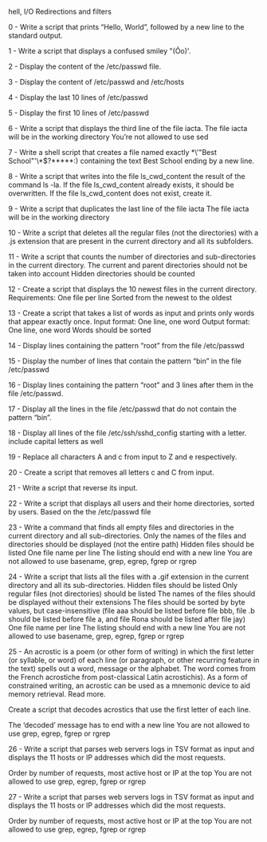 hell, I/O Redirections and filters

0 - Write a script that prints “Hello, World”, followed by a new line to the standard output.

1 - Write a script that displays a confused smiley "(Ôo)'.

2 - Display the content of the /etc/passwd file.

3 - Display the content of /etc/passwd and /etc/hosts

4 - Display the last 10 lines of /etc/passwd

5 - Display the first 10 lines of /etc/passwd

6 - Write a script that displays the third line of the file iacta.
The file iacta will be in the working directory
You’re not allowed to use sed

7 - Write a shell script that creates a file named exactly \*\\'"Best School"\'\\*$\?\*\*\*\*\*:) containing the text Best School ending by a new line.

8 - Write a script that writes into the file ls_cwd_content the result of the command ls -la. If the file ls_cwd_content already exists, it should be overwritten. If the file ls_cwd_content does not exist, create it.

9 - Write a script that duplicates the last line of the file iacta
The file iacta will be in the working directory

10 - Write a script that deletes all the regular files (not the directories) with a .js extension that are present in the current directory and all its subfolders.

11 - Write a script that counts the number of directories and sub-directories in the current directory.
The current and parent directories should not be taken into account
Hidden directories should be counted

12 - Create a script that displays the 10 newest files in the current directory.
Requirements:
One file per line
Sorted from the newest to the oldest

13 - Create a script that takes a list of words as input and prints only words that appear exactly once.
Input format: One line, one word
Output format: One line, one word
Words should be sorted

14 - Display lines containing the pattern “root” from the file /etc/passwd

15 - Display the number of lines that contain the pattern “bin” in the file /etc/passwd

16 - Display lines containing the pattern “root” and 3 lines after them in the file /etc/passwd.

17 - Display all the lines in the file /etc/passwd that do not contain the pattern “bin”.

18 - Display all lines of the file /etc/ssh/sshd_config starting with a letter.
include capital letters as well

19 - Replace all characters A and c from input to Z and e respectively.

20 - Create a script that removes all letters c and C from input.

21 - Write a script that reverse its input.

22 - Write a script that displays all users and their home directories, sorted by users.
Based on the the /etc/passwd file

23 - Write a command that finds all empty files and directories in the current directory and all sub-directories.
Only the names of the files and directories should be displayed (not the entire path)
Hidden files should be listed
One file name per line
The listing should end with a new line
You are not allowed to use basename, grep, egrep, fgrep or rgrep

24 - Write a script that lists all the files with a .gif extension in the current directory and all its sub-directories.
Hidden files should be listed
Only regular files (not directories) should be listed
The names of the files should be displayed without their extensions
The files should be sorted by byte values, but case-insensitive (file aaa should be listed before file bbb, file .b should be listed before file a, and file Rona should be listed after file jay)
One file name per line
The listing should end with a new line
You are not allowed to use basename, grep, egrep, fgrep or rgrep

25 - An acrostic is a poem (or other form of writing) in which the first letter (or syllable, or word) of each line (or paragraph, or other recurring feature in the text) spells out a word, message or the alphabet. The word comes from the French acrostiche from post-classical Latin acrostichis). As a form of constrained writing, an acrostic can be used as a mnemonic device to aid memory retrieval. Read more.

Create a script that decodes acrostics that use the first letter of each line.

The ‘decoded’ message has to end with a new line
You are not allowed to use grep, egrep, fgrep or rgrep


26 - Write a script that parses web servers logs in TSV format as input and displays the 11 hosts or IP addresses which did the most requests.

Order by number of requests, most active host or IP at the top
You are not allowed to use grep, egrep, fgrep or rgrep

27 - Write a script that parses web servers logs in TSV format as input and displays the 11 hosts or IP addresses which did the most requests.

Order by number of requests, most active host or IP at the top
You are not allowed to use grep, egrep, fgrep or rgrep
